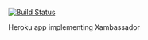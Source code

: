 [![Build Status](https://img.shields.io/travis/ratherblue/gustin.svg?style=flat-square)](https://travis-ci.org/ratherblue/gustin)

Heroku app implementing Xambassador
